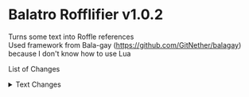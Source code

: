# Balatro Rofflifier v1.0.2
Turns some text into Roffle references  
Used framework from Bala-gay (https://github.com/GitNether/balagay) because I don't know how to use Lua  

List of Changes
<details>
  <summary>Text Changes</summary>
  
  * Straight Flush - Streamer Streamer  
  * Royal Flush - Royal Streamer Streamer  
  * Baron - Baron Pog Baron  
  * Joker - Jimbo  
  * Fibonacci - Fib  
  * Gros Michel - Gross Michael  
  * Space Joker - Space Man  
  * Egg - Egg.  
  * Green Joker - Grimbo  
  * Vampire  - Nancy   
  * Photograph - Photo  
  * Turtle Bean - Bean  
  * Juggler - Yuggler  
  * Lucky Cat - Cat  
  * Spare Trousers - Pants  
  * Smiley Face - :)  
  * Hanging Chad - Chad  
  * Wee Joker - Weeee  
  * Oops! All 6s - Oops!  
  * Invisible Joker - Invis  
  * Yorick - Yo Rick  
  * Hieroglyph - Back In Time  
  * Petroglyph - Further Back In Time  
  * Hermit - Hermie  
  * Wheel of Fortune - Hweel Me  
  * Hanged Man - Hung Man   
  * Ectoplasm - Ectogasm  
  * The Club - The Clurb  
  * The Head - Head  
  * Popcorn - Poopcorn  
    
  To be implemented -  
  * Stone Card - Rock  
  * Polychrome - Shiny
  * Purple Seal - Purple  
  * Endless Mode - Keep It Goin   

  
</details>
